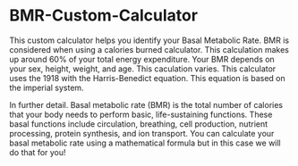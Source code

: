 # BMR-Custom-Calculator
This custom calculator helps you identify your Basal Metabolic Rate. 
BMR is considered when using a calories burned calculator. 
This calculation makes up around 60% of your total energy expenditure. 
Your BMR depends on your sex, height, weight, and age. This caculation varies.
This calculator uses the 1918 with the Harris-Benedict equation. This equation is based on the imperial system.

In further detail. Basal metabolic rate (BMR) is the total number of calories that your body needs to perform basic, life-sustaining functions.
These basal functions include circulation, breathing, cell production, nutrient processing, protein synthesis, and ion transport.
You can calculate your basal metabolic rate using a mathematical formula but in this case we will do that for you!
